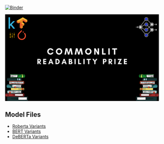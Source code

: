 [![Binder](https://mybinder.org/badge_logo.svg)](https://mybinder.org/v2/gh/SauravMaheshkar/CommonLit-Readibility/HEAD)

![](https://github.com/SauravMaheshkar/CommonLit-Readibility/blob/main/assets/CommonLit%20-%20Big%20Banner.png?raw=true)


## Model Files

* [Roberta Variants](https://www.kaggle.com/sauravmaheshkar/huggingface-roberta-variants)
* [BERT Variants](https://www.kaggle.com/sauravmaheshkar/huggingface-bert-variants)
* [DeBERTa Variants](https://www.kaggle.com/sauravmaheshkar/huggingface-deberta-variants)
